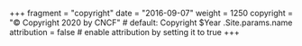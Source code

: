 +++
fragment = "copyright"
date = "2016-09-07"
weight = 1250
copyright = "© Copyright 2020 by CNCF" # default: Copyright $Year .Site.params.name
attribution = false # enable attribution by setting it to true
+++
